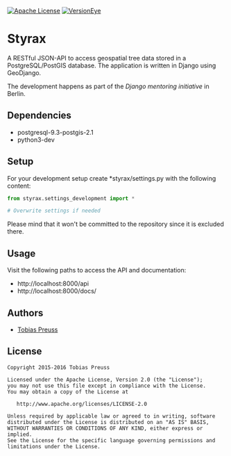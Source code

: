 [![Apache License](http://img.shields.io/badge/license-Apache%20License%202.0-lightgrey.svg)](http://choosealicense.com/licenses/apache-2.0/) [![VersionEye](https://www.versioneye.com/user/projects/569385cfaf789b002e000140/badge.svg)](https://www.versioneye.com/user/projects/569385cfaf789b002e000140)

# Styrax

A RESTful JSON-API to access geospatial tree data stored in a PostgreSQL/PostGIS database.
The application is written in Django using GeoDjango.

The development happens as part of the *Django mentoring initiative* in Berlin.


## Dependencies

* postgresql-9.3-postgis-2.1
* python3-dev


## Setup

For your development setup create *styrax/settings.py with the following content:

``` python
from styrax.settings_development import *

# Overwrite settings if needed
```

Please mind that it won't be committed to the repository since it is excluded there.


## Usage

Visit the following paths to access the API and documentation:

* http://localhost:8000/api
* http://localhost:8000/docs/


## Authors

* [Tobias Preuss][tobias-preuss]


## License

    Copyright 2015-2016 Tobias Preuss

    Licensed under the Apache License, Version 2.0 (the "License");
    you may not use this file except in compliance with the License.
    You may obtain a copy of the License at

       http://www.apache.org/licenses/LICENSE-2.0

    Unless required by applicable law or agreed to in writing, software
    distributed under the License is distributed on an "AS IS" BASIS,
    WITHOUT WARRANTIES OR CONDITIONS OF ANY KIND, either express or implied.
    See the License for the specific language governing permissions and
    limitations under the License.

[tobias-preuss]: https://github.com/johnjohndoe
